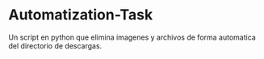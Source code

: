 # Automatization-Task
Un script en python que elimina imagenes y archivos de forma automatica del directorio de descargas. 
